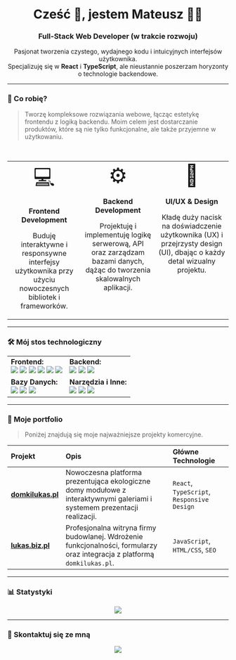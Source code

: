 <div align="center">
  <h1>
    Cześć 👋, jestem Mateusz 👨‍💻
  </h1>
  <h3>
    Full-Stack Web Developer (w trakcie rozwoju)
  </h3>
  <p>
    Pasjonat tworzenia czystego, wydajnego kodu i intuicyjnych interfejsów użytkownika. <br /> Specjalizuję się w <strong>React</strong> i <strong>TypeScript</strong>, ale nieustannie poszerzam horyzonty o technologie backendowe.
  </p>
</div>

---

### 🚀 Co robię?
> Tworzę kompleksowe rozwiązania webowe, łącząc estetykę frontendu z logiką backendu. Moim celem jest dostarczanie produktów, które są nie tylko funkcjonalne, ale także przyjemne w użytkowaniu.

<br>

<table width="100%">
  <tr>
    <td width="33%" valign="top">
      <div align="center">
        <span style="font-size: 3em;">💻</span>
        <br><br>
        <strong>Frontend Development</strong>
        <p>Buduję interaktywne i responsywne interfejsy użytkownika przy użyciu nowoczesnych bibliotek i frameworków.</p>
      </div>
    </td>
    <td width="33%" valign="top">
      <div align="center">
        <span style="font-size: 3em;">⚙️</span>
        <br><br>
        <strong>Backend Development</strong>
        <p>Projektuję i implementuję logikę serwerową, API oraz zarządzam bazami danych, dążąc do tworzenia skalowalnych aplikacji.</p>
      </div>
    </td>
    <td width="33%" valign="top">
      <div align="center">
        <span style="font-size: 3em;">🎨</span>
        <br><br>
        <strong>UI/UX & Design</strong>
        <p>Kładę duży nacisk na doświadczenie użytkownika (UX) i przejrzysty design (UI), dbając o każdy detal wizualny projektu.</p>
      </div>
    </td>
  </tr>
</table>

---

### 🛠 Mój stos technologiczny

<table>
  <tr>
    <td valign="top">
      <strong>Frontend:</strong><br>
      <code><img src="https://img.shields.io/badge/React-61DAFB?style=for-the-badge&logo=react&logoColor=black" /></code>
      <code><img src="https://img.shields.io/badge/TypeScript-3178C6?style=for-the-badge&logo=typescript&logoColor=white" /></code>
      <code><img src="https://img.shields.io/badge/JavaScript-F7DF1E?style=for-the-badge&logo=javascript&logoColor=black" /></code>
      <code><img src="https://img.shields.io/badge/HTML5-E34F26?style=for-the-badge&logo=html5&logoColor=white" /></code>
      <code><img src="https://img.shields.io/badge/CSS3-1572B6?style=for-the-badge&logo=css3&logoColor=white" /></code>
      <code><img src="https://img.shields.io/badge/Sass-CC6699?style=for-the-badge&logo=sass&logoColor=white" /></code>
    </td>
    <td valign="top">
      <strong>Backend:</strong><br>
      <code><img src="https://img.shields.io/badge/Node.js-339933?style=for-the-badge&logo=nodedotjs&logoColor=white" /></code>
      <code><img src="https://img.shields.io/badge/Express-000000?style=for-the-badge&logo=express&logoColor=white" /></code>
      <code><img src="https://img.shields.io/badge/Python-3776AB?style=for-the-badge&logo=python&logoColor=white" /></code>
    </td>
  </tr>
  <tr>
    <td valign="top">
      <strong>Bazy Danych:</strong><br>
      <code><img src="https://img.shields.io/badge/MongoDB-47A248?style=for-the-badge&logo=mongodb&logoColor=white" /></code>
      <code><img src="https://img.shields.io/badge/MySQL-4479A1?style=for-the-badge&logo=mysql&logoColor=white" /></code>
      <code><img src="https://img.shields.io/badge/Firebase-FFCA28?style=for-the-badge&logo=firebase&logoColor=black" /></code>
    </td>
    <td valign="top">
      <strong>Narzędzia i Inne:</strong><br>
      <code><img src="https://img.shields.io/badge/Git-F05032?style=for-the-badge&logo=git&logoColor=white" /></code>
      <code><img src="https://img.shields.io/badge/Jest-C21325?style=for-the-badge&logo=jest&logoColor=white" /></code>
      <code><img src="https://img.shields.io/badge/Figma-F24E1E?style=for-the-badge&logo=figma&logoColor=white" /></code>
    </td>
  </tr>
</table>

---

### 📂 Moje portfolio
> Poniżej znajdują się moje najważniejsze projekty komercyjne.

| Projekt | Opis | Główne Technologie |
| :--- | :--- | :--- |
| **[domkilukas.pl](https://domkilukas.pl/)** | Nowoczesna platforma prezentująca ekologiczne domy modułowe z interaktywnymi galeriami i systemem prezentacji realizacji. | `React`, `TypeScript`, `Responsive Design` |
| **[lukas.biz.pl](https://lukas.biz.pl/)** | Profesjonalna witryna firmy budowlanej. Wdrożenie funkcjonalności, formularzy oraz integracja z platformą `domkilukas.pl`. | `JavaScript`, `HTML/CSS`, `SEO` |

---

### 📊 Statystyki
<div align="center">
  <img src="https://github-readme-stats.vercel.app/api?username=blaszkaaa&show_icons=true&theme=dracula" />
</div>

---

### 💬 Skontaktuj się ze mną
<p align="center">
  <a href="https://www.linkedin.com/in/mateusz-kaźmierczak-a03756299" target="_blank"><img src="https://img.shields.io/badge/LinkedIn-0077B5?style=for-the-badge&logo=linkedin&logoColor=white" /></a>
</p>
